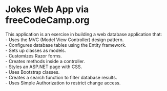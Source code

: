 <h1>Jokes Web App via freeCodeCamp.org</h1>
<p>This application is an exercise in building a web database application that:<br>
- Uses the MVC (Model View Controller) design pattern.<br>
- Configures database tables using the Entity framework.<br>
- Sets up classes as models.<br> 
- Customizes Razor forms.<br>
- Creates methods inside a controller.<br>
- Styles an ASP.NET page with CSS.<br>
- Uses Bootstrap classes.<br>
- Creates a search function to filter database results.<br>
- Uses Simple Authorization to restrict change access.
</p>
